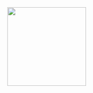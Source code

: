 <div>
<img height="180em"  src = "[![Anurag's GitHub stats](https://github-readme-stats.vercel.app/api?username=vivianecorreastats&count_private=true&show_icons=true&theme=midnight-purple)]">
</div> 
